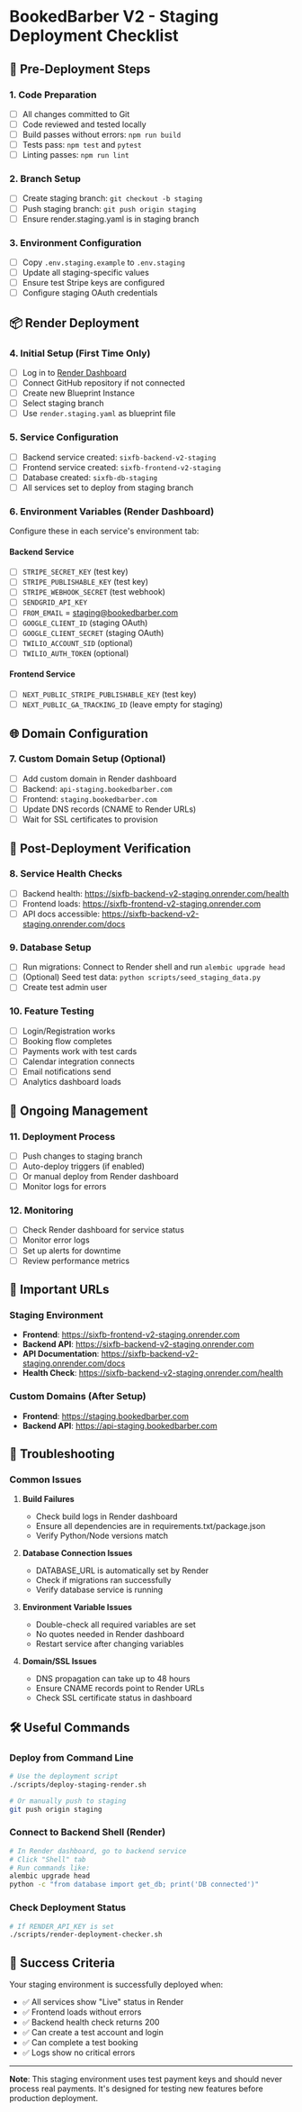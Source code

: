 # BookedBarber V2 - Staging Deployment Checklist

## 🚀 Pre-Deployment Steps

### 1. Code Preparation
- [ ] All changes committed to Git
- [ ] Code reviewed and tested locally
- [ ] Build passes without errors: `npm run build`
- [ ] Tests pass: `npm test` and `pytest`
- [ ] Linting passes: `npm run lint`

### 2. Branch Setup
- [ ] Create staging branch: `git checkout -b staging`
- [ ] Push staging branch: `git push origin staging`
- [ ] Ensure render.staging.yaml is in staging branch

### 3. Environment Configuration
- [ ] Copy `.env.staging.example` to `.env.staging`
- [ ] Update all staging-specific values
- [ ] Ensure test Stripe keys are configured
- [ ] Configure staging OAuth credentials

## 📦 Render Deployment

### 4. Initial Setup (First Time Only)
- [ ] Log in to [Render Dashboard](https://dashboard.render.com)
- [ ] Connect GitHub repository if not connected
- [ ] Create new Blueprint Instance
- [ ] Select staging branch
- [ ] Use `render.staging.yaml` as blueprint file

### 5. Service Configuration
- [ ] Backend service created: `sixfb-backend-v2-staging`
- [ ] Frontend service created: `sixfb-frontend-v2-staging`
- [ ] Database created: `sixfb-db-staging`
- [ ] All services set to deploy from staging branch

### 6. Environment Variables (Render Dashboard)
Configure these in each service's environment tab:

#### Backend Service
- [ ] `STRIPE_SECRET_KEY` (test key)
- [ ] `STRIPE_PUBLISHABLE_KEY` (test key)
- [ ] `STRIPE_WEBHOOK_SECRET` (test webhook)
- [ ] `SENDGRID_API_KEY`
- [ ] `FROM_EMAIL` = staging@bookedbarber.com
- [ ] `GOOGLE_CLIENT_ID` (staging OAuth)
- [ ] `GOOGLE_CLIENT_SECRET` (staging OAuth)
- [ ] `TWILIO_ACCOUNT_SID` (optional)
- [ ] `TWILIO_AUTH_TOKEN` (optional)

#### Frontend Service
- [ ] `NEXT_PUBLIC_STRIPE_PUBLISHABLE_KEY` (test key)
- [ ] `NEXT_PUBLIC_GA_TRACKING_ID` (leave empty for staging)

## 🌐 Domain Configuration

### 7. Custom Domain Setup (Optional)
- [ ] Add custom domain in Render dashboard
- [ ] Backend: `api-staging.bookedbarber.com`
- [ ] Frontend: `staging.bookedbarber.com`
- [ ] Update DNS records (CNAME to Render URLs)
- [ ] Wait for SSL certificates to provision

## 🧪 Post-Deployment Verification

### 8. Service Health Checks
- [ ] Backend health: https://sixfb-backend-v2-staging.onrender.com/health
- [ ] Frontend loads: https://sixfb-frontend-v2-staging.onrender.com
- [ ] API docs accessible: https://sixfb-backend-v2-staging.onrender.com/docs

### 9. Database Setup
- [ ] Run migrations: Connect to Render shell and run `alembic upgrade head`
- [ ] (Optional) Seed test data: `python scripts/seed_staging_data.py`
- [ ] Create test admin user

### 10. Feature Testing
- [ ] Login/Registration works
- [ ] Booking flow completes
- [ ] Payments work with test cards
- [ ] Calendar integration connects
- [ ] Email notifications send
- [ ] Analytics dashboard loads

## 🔧 Ongoing Management

### 11. Deployment Process
- [ ] Push changes to staging branch
- [ ] Auto-deploy triggers (if enabled)
- [ ] Or manual deploy from Render dashboard
- [ ] Monitor logs for errors

### 12. Monitoring
- [ ] Check Render dashboard for service status
- [ ] Monitor error logs
- [ ] Set up alerts for downtime
- [ ] Review performance metrics

## 📝 Important URLs

### Staging Environment
- **Frontend**: https://sixfb-frontend-v2-staging.onrender.com
- **Backend API**: https://sixfb-backend-v2-staging.onrender.com
- **API Documentation**: https://sixfb-backend-v2-staging.onrender.com/docs
- **Health Check**: https://sixfb-backend-v2-staging.onrender.com/health

### Custom Domains (After Setup)
- **Frontend**: https://staging.bookedbarber.com
- **Backend API**: https://api-staging.bookedbarber.com

## 🚨 Troubleshooting

### Common Issues

1. **Build Failures**
   - Check build logs in Render dashboard
   - Ensure all dependencies are in requirements.txt/package.json
   - Verify Python/Node versions match

2. **Database Connection Issues**
   - DATABASE_URL is automatically set by Render
   - Check if migrations ran successfully
   - Verify database service is running

3. **Environment Variable Issues**
   - Double-check all required variables are set
   - No quotes needed in Render dashboard
   - Restart service after changing variables

4. **Domain/SSL Issues**
   - DNS propagation can take up to 48 hours
   - Ensure CNAME records point to Render URLs
   - Check SSL certificate status in dashboard

## 🛠️ Useful Commands

### Deploy from Command Line
```bash
# Use the deployment script
./scripts/deploy-staging-render.sh

# Or manually push to staging
git push origin staging
```

### Connect to Backend Shell (Render)
```bash
# In Render dashboard, go to backend service
# Click "Shell" tab
# Run commands like:
alembic upgrade head
python -c "from database import get_db; print('DB connected')"
```

### Check Deployment Status
```bash
# If RENDER_API_KEY is set
./scripts/render-deployment-checker.sh
```

## 🎯 Success Criteria

Your staging environment is successfully deployed when:
- ✅ All services show "Live" status in Render
- ✅ Frontend loads without errors
- ✅ Backend health check returns 200
- ✅ Can create a test account and login
- ✅ Can complete a test booking
- ✅ Logs show no critical errors

---

**Note**: This staging environment uses test payment keys and should never process real payments. It's designed for testing new features before production deployment.